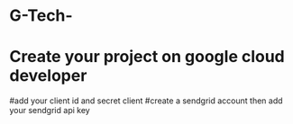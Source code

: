 # G-Tech-
# Create your project on google cloud developer 
#add your client id and secret client 
#create a sendgrid account then add your sendgrid api key 
